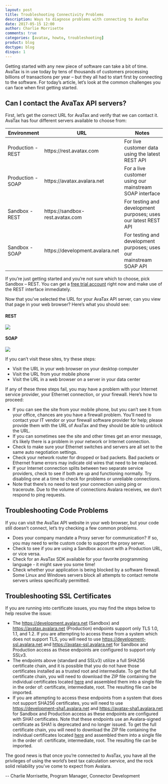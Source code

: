 ```yaml
---
layout: post
title: Troubleshooting Connectivity Problems
description: Ways to diagnose problems with connecting to AvaTax
date: 2017-05-15 12:00
author: Charlie Morrisette
comments: true
categories: [avatax, howto, troubleshooting]
product: blog
doctype: blog
disqus: 1
---
```


Getting started with any new piece of software can take a bit of time.  AvaTax is in use today by tens of thousands of customers processing billions of transactions per year – but they all had to start first by connecting to the software. For today’s article, let’s look at the common challenges you can face when first getting started.

<h2>Can I contact the AvaTax API servers?</h2>

First, let’s get the correct URL for AvaTax and verify that we can contact it.  AvaTax has four different servers available to choose from:

<div class="mobile-table">
	<table class="styled-table">
		<thead>
			<tr>
				<th>Environment</th>
				<th>URL</th>
				<th>Notes</th>
			</tr>
		</thead>
		<tbody>
			<tr>
				<td>Production - REST</td>
				<td>https://rest.avatax.com</td>
				<td>For live customer data using the latest REST API </td>
			</tr>
			<tr>
				<td>Production - SOAP</td>
				<td>https://avatax.avalara.net</td>
				<td>For a live customer using our mainstream SOAP interface</td>
			</tr>
			<tr>
				<td>Sandbox - REST</td>
				<td>https://sandbox-rest.avatax.com</td>
				<td>For testing and development purposes; uses our latest REST API</td>
			</tr>
			<tr>
				<td>Sandbox - SOAP</td>
				<td>https://development.avalara.net</td>
				<td>For testing and development purposes; uses our mainstream SOAP API</td>
		</tr>
		</tbody>
	</table>  
</div>

If you’re just getting started and you’re not sure which to choose, pick Sandbox – REST.  You can get a [free trial account](https://developer.avalara.com/avatax/signup/) right now and make use of the REST interface immediately.

Now that you’ve selected the URL for your AvaTax API server, can you view that page in your web browser?  Here’s what you should see:

<h4>REST</h4>
<img src="/public/images/blog/rest_site_resize.png">

<h4>SOAP</h4>
<img src="/public/images/blog/soap_site_resize.png">

If you can’t visit these sites, try these steps:

<ul class="normal">
    <li>Visit the URL in your web browser on your desktop computer</li>
    <li>Visit the URL from your mobile phone</li>
    <li>Visit the URL in a web browser on a server in your data center</li>
</ul>

If any of these three steps fail, you may have a problem with your Internet service provider, your Ethernet connection, or your firewall.  Here’s how to proceed:

<ul class="normal">
    <li>If you can see the site from your mobile phone, but you can’t see it from your office, chances are you have a firewall problem.  You’ll need to contact your IT vendor or your firewall software provider for help; please provide them with the URL of AvaTax and they should be able to unblock the URL.</li>
    <li>If you can sometimes see the site and other times get an error message, it’s likely there is a problem in your network or Internet connection.</li>
    <li>Check to make sure your Ethernet switches and servers are all set to the same auto negotiation settings.</li>
    <li>Check your network router for dropped or bad packets. Bad packets or Ethernet frame errors may indicate old wires that need to be replaced.</li>
    <li>If your Internet connection splits between two separate service providers, check to see if both are up and functioning normally.  Try disabling one at a time to check for problems or unreliable connections.</li>
    <li>Note that there’s no need to test your connection using ping or traceroute.  Due to the volume of connections Avalara receives, we don’t respond to ping requests.</li>
</ul>

<h2>Troubleshooting Code Problems</h2>

If you can visit the AvaTax API website in your web browser, but your code still doesn’t connect, let’s try checking a few common problems.

<ul class="normal">
    <li>Does your company mandate a Proxy server for communication?  If so, you may need to write custom code to support the proxy server.</li>
    <li>Check to see if you are using a Sandbox account with a Production URL, or vice versa.</li>
    <li>Check for an AvaTax SDK available for your favorite programming language - it might save you some time!</li>
    <li>Check whether your application is being blocked by a software firewall.  Some Linux and Windows servers block all attempts to contact remote servers unless specifically permitted.</li>
</ul>

<h2>Troubleshooting SSL Certificates</h2>

If you are running into certificate issues, you may find the steps below to help resolve the issue: 

<ul class="normal">
    <li>The <a href="https://development.avalara.net">https://development.avalara.net</a> (Sandbox) and <a href="https://avatax.avalara.net">https://avatax.avalara.net</a> (Production) endpoints support only TLS 1.0, 1.1, and 1.2.  If you are attempting to access these from a system which does not support TLS, you will need to use <a href="https://development-ssl.avalara.net">https://development-ssl.avalara.net</a> and <a href="https://avatax-ssl.avalara.net">https://avatax-ssl.avalara.net</a> for Sandbox and Production access as these endpoints are configured to support only SSLv3.</li>
    <li>The endpoints above (standard and SSLv3) utilize a full SHA256 certificate chain, and it is possible that you do not have those certificates installed as a trusted root and intermediate.  To get the full certificate chain, you will need to download the ZIP file containing the individual certificates located <a href="https://help.avalara.com/@api/deki/files/20147/SHA256_Symantec-Signed_Bundle.zip?revision=1">here</a> and assembled them into a single file in the order of: certificate, intermediate, root.  The resulting file can be imported.</li>
    <li>If you are attempting to access these endpoints from a system that does not support SHA256 certificates, you will need to use <a href="https://development-sha1.avalara.net">https://development-sha1.avalara.net</a> and <a href="https://avatax-sha1.avalara.net">https://avatax-sha1.avalara.net</a> for Sandbox and Production access as these endpoints are configured with SHA1 certificates.  Note that these endpoints use an Avalara-signed certificate as SHA1 is deprecated and no longer issued.  To get the full certificate chain, you will need to download the ZIP file containing the individual certificates located <a href="https://help.avalara.com/@api/deki/files/20148/SHA1_Avalara-Signed_Bundle.zip?revision=1">here</a> and assembled them into a single file in the order of: certificate, intermediate, root.  The resulting file can be imported.</li>
</ul>

The good news is that once you’re connected to AvaTax, you have all the privileges of using the world’s best tax calculation service, and the rock solid reliability you’ve come to expect from Avalara.

-- Charlie Morrisette, Program Manager, Connector Development



